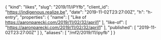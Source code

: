 {
  "kind": "likes",
  "slug": "2019/11/iPYfb",
  "client_id": "https://indigenous.realize.be",
  "date": "2019-11-02T23:27:00Z",
  "h": "h-entry",
  "properties": {
    "name": [
      "Like of https://aaronparecki.com/2019/11/02/32/april1"
    ],
    "like-of": [
      "https://aaronparecki.com/2019/11/02/32/april1"
    ],
    "published": [
      "2019-11-02T23:27:00Z"
    ]
  },
  "aliases": [
    "/mf2/2019/11/ipyfb"
  ]
}

